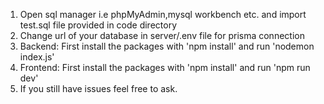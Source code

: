 1. Open sql manager i.e phpMyAdmin,mysql workbench etc. and import test.sql file provided in code directory
2. Change url of your database in server/.env file for prisma connection
3. Backend: First install the packages with 'npm install' and run 'nodemon index.js'
4. Frontend: First install the packages with 'npm install' and run 'npm run dev'
5. If you still have issues feel free to ask.